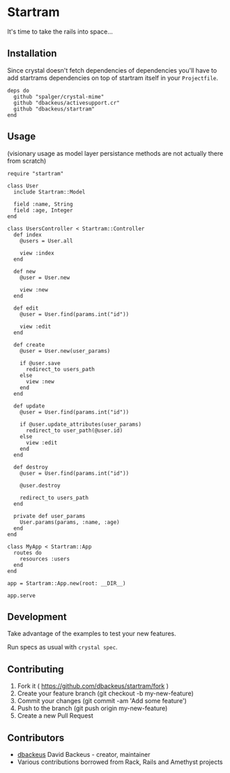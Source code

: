# Startram

It's time to take the rails into space...

## Installation

Since crystal doesn't fetch dependencies of dependencies you'll have to add
startrams dependencies on top of startram itself in your `Projectfile`.

```crystal
deps do
  github "spalger/crystal-mime"
  github "dbackeus/activesupport.cr"
  github "dbackeus/startram"
end
```

## Usage

(visionary usage as model layer persistance methods are not actually there from scratch)

```crystal
require "startram"

class User
  include Startram::Model

  field :name, String
  field :age, Integer
end

class UsersController < Startram::Controller
  def index
    @users = User.all

    view :index
  end

  def new
    @user = User.new

    view :new
  end

  def edit
    @user = User.find(params.int("id"))

    view :edit
  end

  def create
    @user = User.new(user_params)

    if @user.save
      redirect_to users_path
    else
      view :new
    end
  end

  def update
    @user = User.find(params.int("id"))

    if @user.update_attributes(user_params)
      redirect_to user_path(@user.id)
    else
      view :edit
    end
  end

  def destroy
    @user = User.find(params.int("id"))

    @user.destroy

    redirect_to users_path
  end

  private def user_params
    User.params(params, :name, :age)
  end
end

class MyApp < Startram::App
  routes do
    resources :users
  end
end

app = Startram::App.new(root: __DIR__)

app.serve

```

## Development

Take advantage of the examples to test your new features.

Run specs as usual with `crystal spec`.

## Contributing

1. Fork it ( https://github.com/dbackeus/startram/fork )
2. Create your feature branch (git checkout -b my-new-feature)
3. Commit your changes (git commit -am 'Add some feature')
4. Push to the branch (git push origin my-new-feature)
5. Create a new Pull Request

## Contributors

- [dbackeus](https://github.com/dbackeus) David Backeus - creator, maintainer
- Various contributions borrowed from Rack, Rails and Amethyst projects
